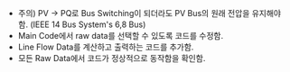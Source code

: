 - 주의) PV -> PQ로 Bus Switching이 되더라도 PV Bus의 원래 전압을 유지해야 함. (IEEE 14 Bus System's 6,8 Bus)
- Main Code에서 raw data를 선택할 수 있도록 코드를 수정함.
- Line Flow Data를 계산하고 출력하는 코드를 추가함.
- 모든 Raw Data에서 코드가 정상적으로 동작함을 확인함.
